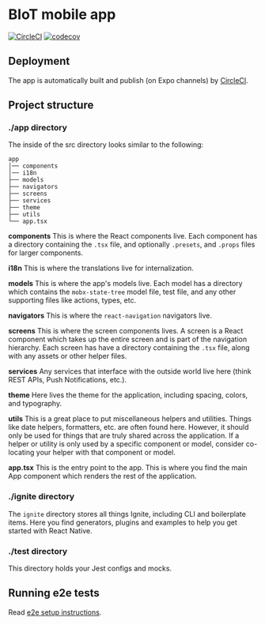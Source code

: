 # BIoT mobile app

[![CircleCI](https://circleci.com/gh/B-IoT/mobile-app.svg?style=svg&circle-token=b35bec0e14f0006328c68b47829a5fa53efec6dc)](https://app.circleci.com/pipelines/github/B-IoT) [![codecov](https://codecov.io/gh/B-IoT/mobile-app/branch/main/graph/badge.svg?token=jI0TLUXYqG)](https://codecov.io/gh/B-IoT/mobile-app)

## Deployment

The app is automatically built and publish (on Expo channels) by [CircleCI](https://app.circleci.com/pipelines/github/B-IoT/mobile-app).

## Project structure

### ./app directory

The inside of the src directory looks similar to the following:

```
app
│── components
│── i18n
├── models
├── navigators
├── screens
├── services
├── theme
├── utils
└── app.tsx
```

**components**
This is where the React components live. Each component has a directory containing the `.tsx` file, and optionally `.presets`, and `.props` files for larger components.

**i18n**
This is where the translations live for internalization.

**models**
This is where the app's models live. Each model has a directory which contains the `mobx-state-tree` model file, test file, and any other supporting files like actions, types, etc.

**navigators**
This is where the `react-navigation` navigators live.

**screens**
This is where the screen components lives. A screen is a React component which takes up the entire screen and is part of the navigation hierarchy. Each screen has have a directory containing the `.tsx` file, along with any assets or other helper files.

**services**
Any services that interface with the outside world live here (think REST APIs, Push Notifications, etc.).

**theme**
Here lives the theme for the application, including spacing, colors, and typography.

**utils**
This is a great place to put miscellaneous helpers and utilities. Things like date helpers, formatters, etc. are often found here. However, it should only be used for things that are truly shared across the application. If a helper or utility is only used by a specific component or model, consider co-locating your helper with that component or model.

**app.tsx** This is the entry point to the app. This is where you find the main App component which renders the rest of the application.

### ./ignite directory

The `ignite` directory stores all things Ignite, including CLI and boilerplate items. Here you find generators, plugins and examples to help you get started with React Native.

### ./test directory

This directory holds your Jest configs and mocks.

## Running e2e tests

Read [e2e setup instructions](./e2e/README.md).
